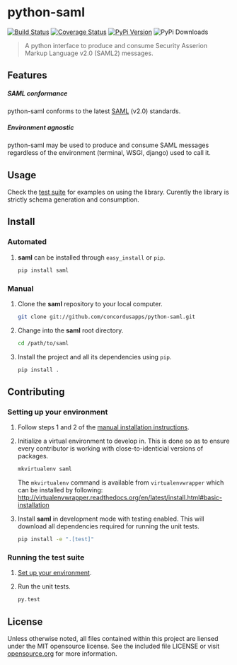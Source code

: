 # python-saml
[![Build Status](https://travis-ci.org/concordusapps/python-saml.png?branch=master)](https://travis-ci.org/concordusapps/python-saml)
[![Coverage Status](https://coveralls.io/repos/concordusapps/python-saml/badge.png?branch=master)](https://coveralls.io/r/concordusapps/python-saml?branch=master)
[![PyPi Version](https://pypip.in/v/saml/badge.png)](https://pypi.python.org/pypi/saml)
![PyPi Downloads](https://pypip.in/d/saml/badge.png)
> A python interface to produce and consume Security Asserion Markup Language v2.0 (SAML2) messages.

## Features

##### SAML conformance

python-saml conforms to the latest [SAML][] (v2.0) standards.

[SAML]: https://www.oasis-open.org/standards#samlv2.0

##### Environment agnostic

python-saml may be used to produce and consume SAML messages regardless of the environment (terminal, WSGI, django) used to call it.

## Usage

Check the [test suite](https://github.com/concordusapps/python-saml/blob/master/tests/saml/test_schema.py#L33) for examples on using the library. Curently the library is strictly schema generation and consumption.

## Install

### Automated

1. **saml** can be installed through `easy_install` or `pip`.

   ```sh
   pip install saml
   ```

### Manual

1. Clone the **saml** repository to your local computer.

   ```sh
   git clone git://github.com/concordusapps/python-saml.git
   ```

2. Change into the **saml** root directory.

   ```sh
   cd /path/to/saml
   ```

3. Install the project and all its dependencies using `pip`.

   ```sh
   pip install .
   ```

## Contributing

### Setting up your environment

1. Follow steps 1 and 2 of the [manual installation instructions][].

[manual installation instructions]: #manual

2. Initialize a virtual environment to develop in.
   This is done so as to ensure every contributor is working with
   close-to-identicial versions of packages.

   ```sh
   mkvirtualenv saml
   ```

   The `mkvirtualenv` command is available from `virtualenvwrapper` which
   can be installed by following: http://virtualenvwrapper.readthedocs.org/en/latest/install.html#basic-installation

3. Install **saml** in development mode with testing enabled.
   This will download all dependencies required for running the unit tests.

   ```sh
   pip install -e ".[test]"
   ```

### Running the test suite

1. [Set up your environment](#setting-up-your-environment).

2. Run the unit tests.

   ```sh
   py.test
   ```

## License
Unless otherwise noted, all files contained within this project are liensed under the MIT opensource license. See the included file LICENSE or visit [opensource.org][] for more information.

[opensource.org]: http://opensource.org/licenses/MIT
